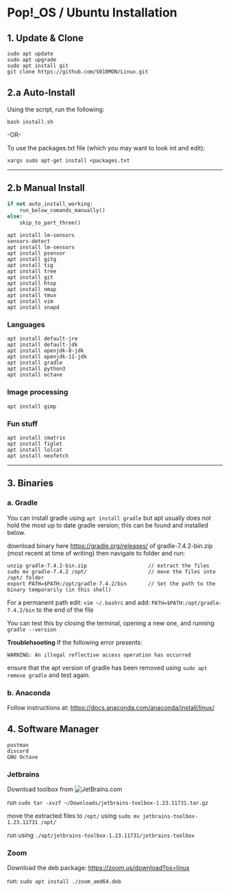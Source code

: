 # Pop!\_OS / Ubuntu Installation
 
## 1. Update & Clone  
    sudo apt update
    sudo apt upgrade
    sudo apt install git
    git clone https://github.com/S010MON/Linux.git
   
## 2.a Auto-Install
Using the script, run the following:

    bash install.sh
 
-OR- 

To use the packages.txt file (which you may want to look int and edit):

    xargs sudo apt-get install <packages.txt

-----------------------------------------
    
## 2.b Manual Install
```python
if not auto_install_working: 
    run_below_comands_manually()
else:
    skip_to_part_three()
```
    apt install lm-sensors
    sensors-detect
    apt install lm-sensors
    apt install psensor
    apt install gitg
    apt install tig
    apt install tree
    apt install git
    apt install htop
    apt install nmap
    apt install tmux
    apt install vim
    apt install snapd

### Languages
    apt install default-jre
    apt install default-jdk
    apt install openjdk-8-jdk
    apt install openjdk-11-jdk
    apt install gradle
    apt install python3
    apt install octave

 ### Image processing
    apt install gimp

 ### Fun stuff
    apt install cmatrix
    apt install figlet
    apt install lolcat
    apt install neofetch

-----------------------------------------

## 3. Binaries

   ### a. Gradle
   You can install gradle using `apt install gradle` but apt usually does not hold the most up to date gradle version; this can be found and installed below. 
   
   download binary here https://gradle.org/releases/ of gradle-7.4.2-bin.zip (most recent at time of writing) then navigate to folder and run:
   
```
unzip gradle-7.4.2-bin.zip                    // extract the files
sudo mv gradle-7.4.2 /opt/                    // move the files into /opt/ folder
export PATH=$PATH:/opt/gradle-7.4.2/bin       // Set the path to the binary temporarily (in this shell)
```
For a permanent path edit: `vim ~/.bashrc`
and add: `PATH=$PATH:/opt/gradle-7.4.2/bin` to the end of the file

You can test this by closing the terminal, opening a new one, and running `gradle --version`

**Troublehsooting** If the following error presents:
```
WARNING: An illegal reflective access operation has occurred
```
ensure that the apt version of gradle has been removed using `sudo apt remove gradle` and test again. 

   ### b. Anaconda
   Follow instructions at: https://docs.anaconda.com/anaconda/install/linux/
      
## 4.   Software Manager
  
    postman
    discord
    GNU Octave
    
   ### Jetbrains
 
   Download toolbox from ![JetBrains.com](https://www.jetbrains.com/toolbox-app/)
   
   run `sudo tar -xvzf ~/Downloads/jetbrains-toolbox-1.23.11731.tar.gz`
  
   move the extracted files to `/opt/` using `sudo mv jetbrains-toolbox-1.23.11731 /opt/`
   
   run using `./opt/jetbrains-toolbox-1.23.11731/jetbrains-toolbox`
  
   ### Zoom
   Download the deb package: https://zoom.us/download?os=linux
   
   run: `sudo apt install ./zoom_amd64.deb`
    
    

    
